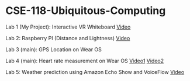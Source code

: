 # CSE-118-Ubiquitous-Computing
Lab 1 (My Project): Interactive VR Whiteboard
[Video](https://drive.google.com/file/d/1Xxl8sm9munw3pFvI9bwENwC9-UkUNqZR/view?usp=sharing)

Lab 2: Raspberry PI (Distance and Lightness)
[Video](https://drive.google.com/file/d/15JAABIoDIBAQ0BOPLUzO9NnTaeSk4egH/view?usp=sharing)

Lab 3 (main): GPS Location on Wear OS

Lab 4 (main): Heart rate measurement on Wear OS
[Video1](https://drive.google.com/file/d/1vrpKHTdjSHInhcDIxvJdh6c1nxV4obMS/view?usp=sharing)
[Video2](https://drive.google.com/file/d/1Gc7jrRC_dDePMk06Z6uqmhstmmbr96QH/view?usp=sharing)

Lab 5: Weather prediction using Amazon Echo Show and VoiceFlow
[Video](https://drive.google.com/file/d/1-vT6oT7XVCdHn7TPMg2jEhxxiBpYwWSS/view?usp=sharing)
